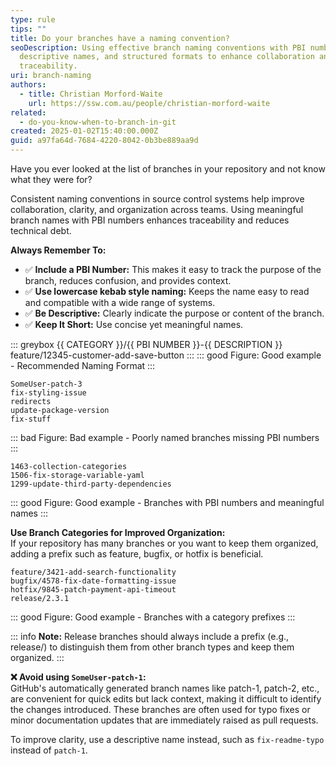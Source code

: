 ```yaml
---
type: rule
tips: ""
title: Do your branches have a naming convention?
seoDescription: Using effective branch naming conventions with PBI numbers,
  descriptive names, and structured formats to enhance collaboration and
  traceability.
uri: branch-naming
authors:
  - title: Christian Morford-Waite
    url: https://ssw.com.au/people/christian-morford-waite
related:
  - do-you-know-when-to-branch-in-git
created: 2025-01-02T15:40:00.000Z
guid: a97fa64d-7684-4220-8042-0b3be889aa9d
---
```

Have you ever looked at the list of branches in your repository and not know what they were for?

Consistent naming conventions in source control systems help improve collaboration, clarity, and organization across teams.
Using meaningful branch names with PBI numbers enhances traceability and reduces technical debt.

**Always Remember To:**
- ✅ **Include a PBI Number:** This makes it easy to track the purpose of the branch, reduces confusion, and provides context.
- ✅ **Use lowercase kebab style naming:** Keeps the name easy to read and compatible with a wide range of systems.
- ✅ **Be Descriptive:** Clearly indicate the purpose or content of the branch.
- ✅ **Keep It Short:** Use concise yet meaningful names.

::: greybox
{{ CATEGORY }}/{{ PBI NUMBER }}-{{ DESCRIPTION }}  
feature/12345-customer-add-save-button
:::
::: good
Figure: Good example - Recommended Naming Format
:::

<!--endintro-->

```
SomeUser-patch-3
fix-styling-issue
redirects
update-package-version
fix-stuff
```
::: bad
Figure: Bad example - Poorly named branches missing PBI numbers
:::

```
1463-collection-categories
1506-fix-storage-variable-yaml
1299-update-third-party-dependencies
```
::: good
Figure: Good example - Branches with PBI numbers and meaningful names
:::

**Use Branch Categories for Improved Organization:**  
If your repository has many branches or you want to keep them organized, adding a prefix such as feature, bugfix, or hotfix is beneficial.

```
feature/3421-add-search-functionality
bugfix/4578-fix-date-formatting-issue
hotfix/9845-patch-payment-api-timeout
release/2.3.1
```
::: good
Figure: Good example - Branches with a category prefixes
:::

::: info
**Note:** Release branches should always include a prefix (e.g., release/) to distinguish them from other branch types and keep them organized.
:::

**❌ Avoid using `SomeUser-patch-1`:**  
GitHub's automatically generated branch names like patch-1, patch-2, etc., are convenient for quick edits but lack context, making it difficult to identify the changes introduced. These branches are often used for typo fixes or minor documentation updates that are immediately raised as pull requests. 

To improve clarity, use a descriptive name instead, such as `fix-readme-typo` instead of `patch-1`.
